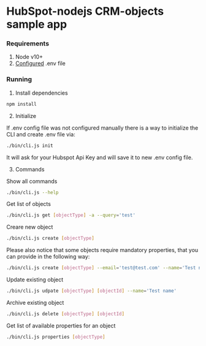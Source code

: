 # HubSpot-nodejs CRM-objects sample app

### Requirements

1. Node v10+
2. [Configured](https://github.com/HubSpot/sample-apps-manage-crm-objects/blob/main/README.md#how-to-run-locally) .env file

### Running

1. Install dependencies

```bash
npm install
```

2. Initialize

If .env config file was not configured manually there is a way to initialize the CLI and create .env file via:

```bash
./bin/cli.js init
```

It will ask for your Hubspot Api Key and will save it to new .env config file.

3. Commands

Show all commands

```bash
./bin/cli.js --help
```
Get list of objects

```bash
./bin/cli.js get [objectType] -a --query='test'
```

Creare new object

```bash
./bin/cli.js create [objectType]
```

Please also notice that some objects require mandatory properties, that you can provide in the following way:
```bash
./bin/cli.js create [objectType] --email='test@test.com' --name='Test name'
```

Update existing object

```bash
./bin/cli.js udpate [objectType] [objectId] --name='Test name'
```

Archive existing object

```bash
./bin/cli.js delete [objectType] [objectId]
```

Get list of available properties for an object
```bash
./bin/cli.js properties [objectType]
```
